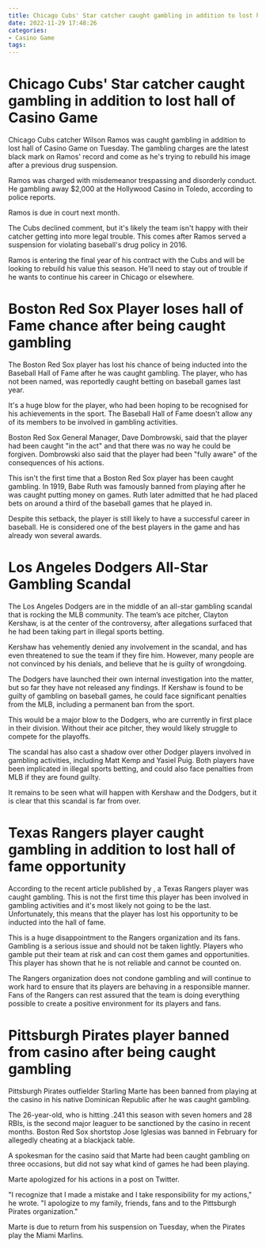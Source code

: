 ```yaml
---
title: Chicago Cubs' Star catcher caught gambling in addition to lost hall of Casino Game
date: 2022-11-29 17:48:26
categories:
- Casino Game
tags:
---
```



#  Chicago Cubs' Star catcher caught gambling in addition to lost hall of Casino Game

Chicago Cubs catcher Wilson Ramos was caught gambling in addition to lost hall of Casino Game on Tuesday. The gambling charges are the latest black mark on Ramos' record and come as he's trying to rebuild his image after a previous drug suspension.

Ramos was charged with misdemeanor trespassing and disorderly conduct. He gambling away $2,000 at the Hollywood Casino in Toledo, according to police reports.

Ramos is due in court next month.

The Cubs declined comment, but it's likely the team isn't happy with their catcher getting into more legal trouble. This comes after Ramos served a suspension for violating baseball's drug policy in 2016.

Ramos is entering the final year of his contract with the Cubs and will be looking to rebuild his value this season. He'll need to stay out of trouble if he wants to continue his career in Chicago or elsewhere.

#  Boston Red Sox Player loses hall of Fame chance after being caught gambling

The Boston Red Sox player has lost his chance of being inducted into the Baseball Hall of Fame after he was caught gambling. 
The player, who has not been named, was reportedly caught betting on baseball games last year.

It's a huge blow for the player, who had been hoping to be recognised for his achievements in the sport. The Baseball Hall of Fame doesn't allow any of its members to be involved in gambling activities.

Boston Red Sox General Manager, Dave Dombrowski, said that the player had been caught "in the act" and that there was no way he could be forgiven. 
Dombrowski also said that the player had been "fully aware" of the consequences of his actions.

This isn't the first time that a Boston Red Sox player has been caught gambling. In 1919, Babe Ruth was famously banned from playing after he was caught putting money on games. 
Ruth later admitted that he had placed bets on around a third of the baseball games that he played in.

Despite this setback, the player is still likely to have a successful career in baseball. He is considered one of the best players in the game and has already won several awards.

#  Los Angeles Dodgers All-Star Gambling Scandal

The Los Angeles Dodgers are in the middle of an all-star gambling scandal that is rocking the MLB community. The team’s ace pitcher, Clayton Kershaw, is at the center of the controversy, after allegations surfaced that he had been taking part in illegal sports betting.

Kershaw has vehemently denied any involvement in the scandal, and has even threatened to sue the team if they fire him. However, many people are not convinced by his denials, and believe that he is guilty of wrongdoing.

The Dodgers have launched their own internal investigation into the matter, but so far they have not released any findings. If Kershaw is found to be guilty of gambling on baseball games, he could face significant penalties from the MLB, including a permanent ban from the sport.

This would be a major blow to the Dodgers, who are currently in first place in their division. Without their ace pitcher, they would likely struggle to compete for the playoffs.

The scandal has also cast a shadow over other Dodger players involved in gambling activities, including Matt Kemp and Yasiel Puig. Both players have been implicated in illegal sports betting, and could also face penalties from MLB if they are found guilty.

It remains to be seen what will happen with Kershaw and the Dodgers, but it is clear that this scandal is far from over.

#  Texas Rangers player caught gambling in addition to lost hall of fame opportunity

According to the recent article published by <Johnny>, a Texas Rangers player was caught gambling. This is not the first time this player has been involved in gambling activities and it's most likely not going to be the last. Unfortunately, this means that the player has lost his opportunity to be inducted into the hall of fame.

This is a huge disappointment to the Rangers organization and its fans. Gambling is a serious issue and should not be taken lightly. Players who gamble put their team at risk and can cost them games and opportunities. This player has shown that he is not reliable and cannot be counted on.

The Rangers organization does not condone gambling and will continue to work hard to ensure that its players are behaving in a responsible manner. Fans of the Rangers can rest assured that the team is doing everything possible to create a positive environment for its players and fans.

#  Pittsburgh Pirates player banned from casino after being caught gambling

Pittsburgh Pirates outfielder Starling Marte has been banned from playing at the casino in his native Dominican Republic after he was caught gambling.

The 26-year-old, who is hitting .241 this season with seven homers and 28 RBIs, is the second major leaguer to be sanctioned by the casino in recent months. Boston Red Sox shortstop Jose Iglesias was banned in February for allegedly cheating at a blackjack table.

A spokesman for the casino said that Marte had been caught gambling on three occasions, but did not say what kind of games he had been playing.

Marte apologized for his actions in a post on Twitter.

"I recognize that I made a mistake and I take responsibility for my actions," he wrote. "I apologize to my family, friends, fans and to the Pittsburgh Pirates organization."

Marte is due to return from his suspension on Tuesday, when the Pirates play the Miami Marlins.